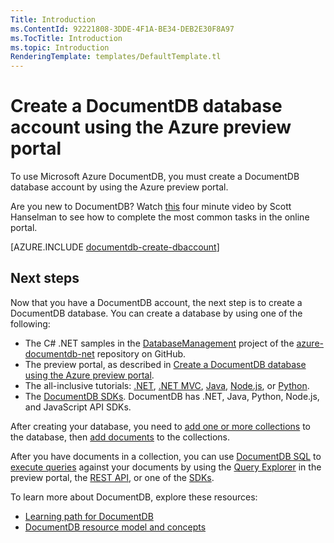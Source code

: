 ```yaml
---
Title: Introduction
ms.ContentId: 92221808-3DDE-4F1A-BE34-DEB2E30F8A97
ms.TocTitle: Introduction
ms.topic: Introduction
RenderingTemplate: templates/DefaultTemplate.tl
---
```


# Create a DocumentDB database account using the Azure preview portal

To use Microsoft Azure DocumentDB, you must create a DocumentDB database account by using the Azure preview portal. 

Are you new to DocumentDB? Watch [this](http://azure.microsoft.com/documentation/videos/create-documentdb-on-azure/) four minute video by Scott Hanselman to see how to complete the most common tasks in the online portal.

[AZURE.INCLUDE [documentdb-create-dbaccount](../../includes/documentdb-create-dbaccount.md)]

## Next steps

Now that you have a DocumentDB account, the next step is to create a DocumentDB database. You can create a database by using one of the following:

- The C# .NET samples in the [DatabaseManagement](https://github.com/Azure/azure-documentdb-net/tree/master/samples/code-samples/DatabaseManagement) project of the [azure-documentdb-net](https://github.com/Azure/azure-documentdb-net/tree/master/samples/code-samples) repository on GitHub.
- The preview portal, as described in [Create a DocumentDB database using the Azure preview portal](documentdb-create-database.md).
- The all-inclusive tutorials: [.NET](documentdb-get-started.md), [.NET MVC](documentdb-dotnet-application.md), [Java](documentdb-java-application.md), [Node.js](documentdb-nodejs-application.md), or [Python](documentdb-python-application.md).
- The [DocumentDB SDKs](https://msdn.microsoft.com/library/azure/dn781482.aspx). DocumentDB has .NET, Java, Python, Node.js, and JavaScript API SDKs. 


After creating your database, you need to [add one or more collections](documentdb-create-collection.md) to the database, then [add documents](documentdb-view-json-document-explorer.md) to the collections. 

After you have documents in a collection, you can use [DocumentDB SQL](documentdb-sql-query.md) to [execute queries](documentdb-sql-query.md#executing-queries) against your documents by using the [Query Explorer](documentdb-query-collections-query-explorer.md) in the preview portal, the [REST API](https://msdn.microsoft.com/library/azure/dn781481.aspx), or one of the [SDKs](https://msdn.microsoft.com/library/azure/dn781482.aspx).

To learn more about DocumentDB, explore these resources:

-	[Learning path for DocumentDB](https://azure.microsoft.com/documentation/learning-paths/documentdb/)
-	[DocumentDB resource model and concepts](documentdb-resources.md)

 
